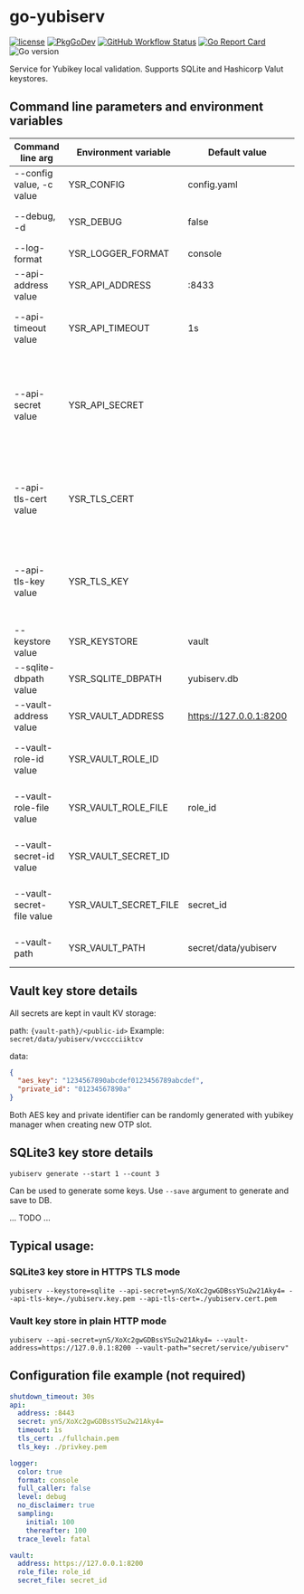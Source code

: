 # go-yubiserv

[![license](https://img.shields.io/github/license/archaron/go-yubiserv.svg)](https://github.com/archaron/go-yubiserv/blob/main/LICENSE)
[![PkgGoDev](https://pkg.go.dev/badge/mod/github.com/archaron/go-yubiserv)](https://pkg.go.dev/mod/github.com/archaron/go-yubiserv)
[![GitHub Workflow Status](https://github.com/archaron/go-yubiserv/actions/workflows/go.yml/badge.svg)](https://github.com/archaron/go-yubiserv/actions/workflows/go.yml)
[![Go Report Card](https://goreportcard.com/badge/github.com/archaron/go-yubiserv)](https://goreportcard.com/report/github.com/archaron/go-yubiserv)
![Go version](https://img.shields.io/github/go-mod/go-version/archaron/go-yubiserv?style=flat&label=Go%20%3E%3D)

Service for Yubikey local validation. Supports SQLite and Hashicorp Valut keystores.


## Command line parameters and environment variables 

| Command line arg          | Environment variable  | Default value          | Description                                                                   |
|---------------------------|-----------------------|------------------------|-------------------------------------------------------------------------------|
| --config value, -c value  | YSR_CONFIG            | config.yaml            | Configuration file name                                                       |
| --debug, -d               | YSR_DEBUG             | false                  | Enable debug log messages                                                     |
| --log-format              | YSR_LOGGER_FORMAT     | console                | Log format: console/json                                                      |
| --api-address value       | YSR_API_ADDRESS       | :8433                  | Validation API bind address                                                   |
| --api-timeout value       | YSR_API_TIMEOUT       | 1s                     | Validation API connect/read timeout                                           |
| --api-secret value        | YSR_API_SECRET        |                        | Base64-encoded string for HMAC signature verification, empty to disable check |
| --api-tls-cert value      | YSR_TLS_CERT          |                        | Validation API TLS certificate file path. If empty, will use HTTP mode        |
| --api-tls-key value       | YSR_TLS_KEY           |                        | Validation API TLS private key file path. If empty, will use HTTP mode        |
| --keystore value          | YSR_KEYSTORE          | vault                  | Key store: vault/sqlite                                                       |
| --sqlite-dbpath value     | YSR_SQLITE_DBPATH     | yubiserv.db            | SQLite3 database path                                                         |
| --vault-address value     | YSR_VAULT_ADDRESS     | https://127.0.0.1:8200 | Vault server address                                                          |
| --vault-role-id value     | YSR_VAULT_ROLE_ID     |                        | role_id for Vault auth, overrides role-file                                   |
| --vault-role-file value   | YSR_VAULT_ROLE_FILE   | role_id                | Path to file containing role_id for Vault auth                                |
| --vault-secret-id value   | YSR_VAULT_SECRET_ID   |                        | secret_id for Vault auth, overrides secret-id                                 |
| --vault-secret-file value | YSR_VAULT_SECRET_FILE | secret_id              | Path to file containing secret_id for Vault auth                              |
| --vault-path              | YSR_VAULT_PATH        | secret/data/yubiserv   | Vault path to KV secrets store                                                |

## Vault key store details
All secrets are kept in vault KV storage:

path: 
```{vault-path}/<public-id>```
Example: ```secret/data/yubiserv/vvcccciiktcv```

data: 
```json
{
  "aes_key": "1234567890abcdef0123456789abcdef",
  "private_id": "01234567890a"
}
```
Both AES key and private identifier can be randomly generated with yubikey manager when creating new OTP slot.

## SQLite3 key store details

```yubiserv generate --start 1 --count 3```

Can be used to generate some keys. Use ```--save``` argument to generate and save to DB.

... TODO ...

## Typical usage:
### SQLite3 key store in HTTPS TLS mode
```yubiserv --keystore=sqlite --api-secret=ynS/XoXc2gwGDBssYSu2w21Aky4= --api-tls-key=./yubiserv.key.pem --api-tls-cert=./yubiserv.cert.pem```

### Vault key store in plain HTTP mode
```yubiserv --api-secret=ynS/XoXc2gwGDBssYSu2w21Aky4= --vault-address=https://127.0.0.1:8200 --vault-path="secret/service/yubiserv"```


## Configuration file example (not required)
```yaml
shutdown_timeout: 30s
api:
  address: :8443
  secret: ynS/XoXc2gwGDBssYSu2w21Aky4=
  timeout: 1s
  tls_cert: ./fullchain.pem
  tls_key: ./privkey.pem

logger:
  color: true
  format: console
  full_caller: false
  level: debug
  no_disclaimer: true
  sampling:
    initial: 100
    thereafter: 100
  trace_level: fatal

vault:
  address: https://127.0.0.1:8200
  role_file: role_id
  secret_file: secret_id
```

